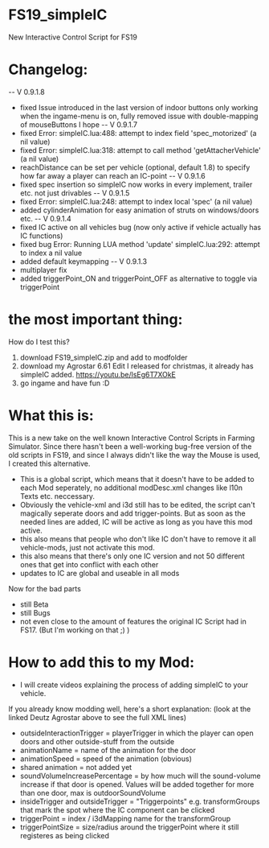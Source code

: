 # FS19_simpleIC
 New Interactive Control Script for FS19
 
# Changelog:
-- V 0.9.1.8
- fixed Issue introduced in the last version of indoor buttons only working when the ingame-menu is on, fully removed issue with double-mapping of mouseButtons I hope
-- V 0.9.1.7
- fixed Error: simpleIC.lua:488: attempt to index field 'spec_motorized' (a nil value)
- fixed Error: simpleIC.lua:318: attempt to call method 'getAttacherVehicle' (a nil value)
- reachDistance can be set per vehicle (optional, default 1.8) to specify how far away a player can reach an IC-point
-- V 0.9.1.6
- fixed spec insertion so simpleIC now works in every implement, trailer etc. not just drivables
-- V 0.9.1.5
- fixed Error: simpleIC.lua:248: attempt to index local 'spec' (a nil value)
- added cylinderAnimation for easy animation of struts on windows/doors etc.
-- V 0.9.1.4
- fixed IC active on all vehicles bug (now only active if vehicle actually has IC functions)
- fixed bug Error: Running LUA method 'update' simpleIC.lua:292: attempt to index a nil value
- added default keymapping
-- V 0.9.1.3
- multiplayer fix
- added triggerPoint_ON and triggerPoint_OFF as alternative to toggle via triggerPoint 
 
# the most important thing:
How do I test this?
1. download FS19_simpleIC.zip and add to modfolder
2. download my Agrostar 6.61 Edit I released for christmas, it already has simpleIC added. https://youtu.be/lsEg6T7XOkE
3. go ingame and have fun :D 

# What this is:
This is a new take on the well known Interactive Control Scripts in Farming Simulator. Since there hasn't been a well-working bug-free version of the old scripts in FS19, and since I always didn't like the way the Mouse is used, I created this alternative.

- This is a global script, which means that it doesn't have to be added to each Mod seperately, no additional modDesc.xml changes like l10n Texts etc. neccessary.
- Obviously the vehicle-xml and i3d still has to be edited, the script can't magically seperate doors and add trigger-points. But as soon as the needed lines are added, IC will be active as long as you have this mod active.
- this also means that people who don't like IC don't have to remove it all vehicle-mods, just not activate this mod.
- this also means that there's only one IC version and not 50 different ones that get into conflict with each other 
- updates to IC are global and useable in all mods

Now for the bad parts
- still Beta
- still Bugs
- not even close to the amount of features the original IC Script had in FS17. (But I'm working on that ;) )

# How to add this to my Mod:
- I will create videos explaining the process of adding simpleIC to your vehicle. 

If you already know modding well, here's a short explanation:
(look at the linked Deutz Agrostar above to see the full XML lines)

- outsideInteractionTrigger = playerTrigger in which the player can open doors and other outside-stuff from the outside
- animationName = name of the animation for the door
- animationSpeed = speed of the animation (obvious) 
- shared animation = not added yet
- soundVolumeIncreasePercentage = by how much will the sound-volume increase if that door is opened. Values will be added together for more than one door, max is outdoorSoundVolume 
- insideTrigger and outsideTrigger = "Triggerpoints" e.g. transformGroups that mark the spot where the IC component can be clicked
- triggerPoint = index / i3dMapping name for the transformGroup
- triggerPointSize = size/radius around the triggerPoint where it still registeres as being clicked


